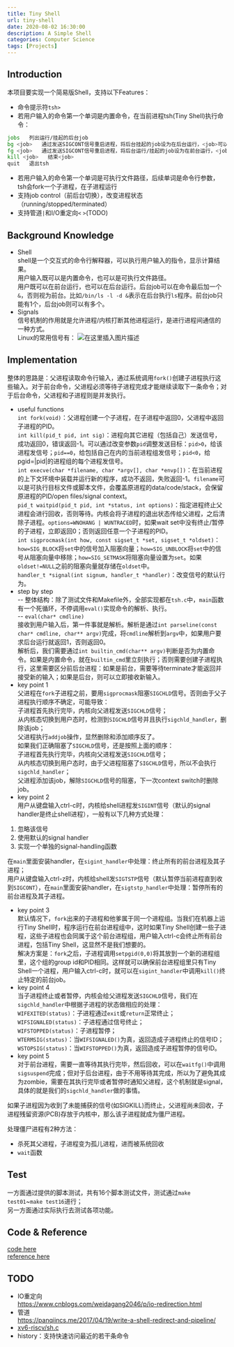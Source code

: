 ```yaml
---
title: Tiny Shell
url: tiny-shell
date: 2020-08-02 16:30:00
description: A Simple Shell
categories: Computer Science
tags: [Projects]
---
```


## Introduction
本项目要实现一个简易版Shell，支持以下Features：
 - 命令提示符`tsh> `
 - 若用户输入的命令第一个单词是内置命令，在当前进程tsh(Tiny Shell)执行命令：
```bash
jobs   列出运行/挂起的后台job
bg <job>   通过发送SIGCONT信号重启进程，将后台挂起的job设为在后台运行，<job>可以是PID或%JID
fg <job>   通过发送SIGCONT信号重启进程，将后台运行/挂起的job设为在前台运行，<job>可以是PID或%JID
kill <job>   结束<job>
quit   退出tsh
```
 - 若用户输入的命令第一个单词是可执行文件路径，后续单词是命令行参数，tsh会fork一个子进程，在子进程运行
 - 支持job control（前后台切换），改变进程状态（running/stopped/terminated）
 - 支持管道`|`和I/O重定向`<` `>`(TODO)

## Background Knowledge

 - Shell  
shell是一个交互式的命令行解释器，可以执行用户输入的指令，显示计算结果。  
用户输入既可以是内置命令，也可以是可执行文件路径。  
用户既可以在前台运行，也可以在后台运行。后台job可以在命令最后加一个`&`，否则视为前台。比如`/bin/ls -l -d &`表示在后台执行`ls`程序。前台job只能有1个，后台job则可以有多个。
 - Signals  
信号机制的作用就是允许进程/内核打断其他进程运行，是进行进程间通信的一种方式。  
Linux的常用信号有：
![在这里插入图片描述](https://img-blog.csdnimg.cn/20200719145450179.png)

## Implementation
整体的思路是：父进程读取命令行输入，通过系统调用`fork()`创建子进程执行这些输入。对于前台命令，父进程必须等待子进程完成才能继续读取下一条命令；对于后台命令，父进程和子进程则是并发执行。



 - useful functions  
`int fork(void)`：父进程创建一个子进程，在子进程中返回0，父进程中返回子进程的PID。  
`int kill(pid_t pid, int sig)`：进程向其它进程（包括自己）发送信号，成功返回0，错误返回-1。可以通过改变参数`pid`调整发送目标：`pid>0`，给该进程发信号；`pid==0`，给包括自己在内的当前进程组发信号；`pid<0`，给pgid=|pid|的进程组的每个进程发信号。  
`int execve(char *filename, char *argv[], char *envp[])`：在当前进程的上下文环境中装载并运行新的程序，成功不返回，失败返回-1。`filename`可以是可执行目标文件或脚本文件，会覆盖原进程的data/code/stack，会保留原进程的PID/open files/signal context。  
`pid_t waitpid(pid_t pid, int *status, int options)`：指定进程终止父进程会进行回收，否则等待。内核会将子进程的退出状态传给父进程，之后清除子进程。`options=WNOHANG | WUNTRACED`时，如果wait set中没有终止/暂停的子进程，立即返回0；否则返回任意一个子进程的PID。  
`int sigprocmask(int how, const sigset_t *set, sigset_t *oldset)`：`how=SIG_BLOCK`将`set`中的信号加入阻塞向量；`how=SIG_UNBLOCK`将`set`中的信号从阻塞向量中移除；`how=SIG_SETMASK`将阻塞向量设置为`set`。如果`oldset!=NULL`之前的阻塞向量就存储在`oldset`中。  
`handler_t *signal(int signum, handler_t *handler)`：改变信号的默认行为。
 - step by step  
-- 整体结构：除了测试文件和Makefile外，全部实现都在`tsh.c`中，`main`函数有一个死循环，不停调用`eval()`实现命令的解析、执行。  
-- `eval(char* cmdline)`  
接收到用户输入后，第一件事就是解析。解析是通过`int parseline(const char* cmdline, char** argv)`完成，将`cmdline`解析到`argv`中，如果用户要求后台运行就返回1，否则返回0。  
解析后，我们需要通过`int builtin_cmd(char** argv)`判断是否为内置命令。如果是内置命令，就在`builtin_cmd`里立刻执行；否则需要创建子进程执行，这里需要区分前后台进程：如果是前台，需要等待terminate才能返回并接受新的输入；如果是后台，则可以立即接收新输入。
 - key point 1  
父进程在`fork`子进程之前，要用`sigprocmask`阻塞`SIGCHLD`信号。否则由于父子进程执行顺序不确定，可能导致：  
子进程首先执行完毕，内核向父进程发送`SIGCHLD`信号；  
从内核态切换到用户态时，检测到`SIGCHLD`信号并且执行`sigchld_handler`，删除该job；  
父进程执行`addjob`操作，显然删除和添加顺序反了。  
如果我们正确阻塞了`SIGCHLD`信号，还是按照上面的顺序：    
子进程首先执行完毕，内核向父进程发送`SIGCHLD`信号；  
从内核态切换到用户态时，由于父进程阻塞了`SIGCHLD`信号，所以不会执行`sigchld_handler`；  
父进程添加该job，解除`SIGCHLD`信号的阻塞，下一次context switch时删除job。
 - key point 2  
用户从键盘输入ctrl-c时，内核给shell进程发`SIGINT`信号（默认的signal handler是终止shell进程），一般有以下几种方式处理：

 1. 忽略该信号
 2. 使用默认的signal handler
 3. 实现一个单独的signal-handling函数

在`main`里面安装handler，在`sigint_handler`中处理：终止所有的前台进程及其子进程；  
用户从键盘输入ctrl-z时，内核给shell发`SIGTSTP`信号（默认暂停当前进程直到收到`SIGCONT`），在`main`里面安装handler，在`sigtstp_handler`中处理：暂停所有的前台进程及其子进程。
 - key point 3  
默认情况下，`fork`出来的子进程和他爹属于同一个进程组。当我们在机器上运行Tiny Shell时，程序运行在前台进程组中，这时如果Tiny Shell创建一些子进程，这些子进程也会同属于这个前台进程组，用户输入ctrl-c会终止所有前台进程，包括Tiny Shell，这显然不是我们想要的。  
解决方案是：`fork`之后，子进程调用`setpgid(0,0)`将其放到一个新的进程组里，这个组的group id和PID相同。这样就可以确保前台进程组里只有Tiny Shell一个进程，用户输入ctrl-c时，就可以在`sigint_handler`中调用`kill()`终止特定的前台job。
 - key point 4  
当子进程终止或者暂停，内核会给父进程发送`SIGCHLD`信号，我们在`sigchld_handler`中根据子进程的状态做相应的处理：  
`WIFEXITED(status)`：子进程通过`exit`或`return`正常终止；  
`WIFSIGNALED(status)`：子进程通过信号终止；  
`WIFSTOPPED(status)`：子进程暂停；  
`WTERMSIG(status)`：当`WIFSIGNALED()`为真，返回造成子进程终止的信号ID；  
`WSTOPSIG(status)`：当`WIFSTOPPED()`为真，返回造成子进程暂停的信号ID。
 - key point 5  
对于前台进程，需要一直等待其执行完毕，然后回收，可以在`waitfg()`中调用`sigsuspend`完成；但对于后台进程，由于不用等待其完成，所以为了避免其成为zombie，需要在其执行完毕或者暂停时通知父进程，这个机制就是signal，具体的就是我们的`sigchld_handler`做的事情。

如果子进程因为收到了未能捕获的信号(如SIGKILL)而终止，父进程尚未回收，子进程残留资源(PCB)存放于内核中，那么该子进程就成为僵尸进程。

处理僵尸进程有2种方法：
 - 杀死其父进程，子进程变为孤儿进程，进而被系统回收
 - `wait`函数

## Test
一方面通过提供的脚本测试，共有16个脚本测试文件，测试通过`make test01`~`make test16`进行；  
另一方面通过实际执行去测试各项功能。

## Code & Reference
[code here](https://github.com/EIMadrigal/15-213/tree/master/Tiny%20Shell)  
[reference here](http://csapp.cs.cmu.edu/3e/labs.html)

## TODO
 - IO重定向  
   https://www.cnblogs.com/weidagang2046/p/io-redirection.html
 - 管道  
   https://panqiincs.me/2017/04/19/write-a-shell-redirect-and-pipeline/
 - [xv6-riscv/sh.c](https://github.com/mit-pdos/xv6-riscv/blob/riscv//user/sh.c#L1)
 - history：支持快速访问最近的若干条命令

